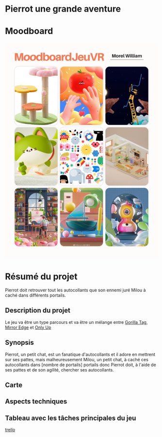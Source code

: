 # Pierrot une grande aventure

# Moodboard
![moodboard](assets/moodboard.png)

# Résumé du projet
Pierrot doit retrouver tout les autocollants que son ennemi juré Milou à caché dans différents portails.

## Description du projet
Le jeu va être un type parcours et va être un mélange entre [Gorilla Tag](https://store.steampowered.com/app/1533390/Gorilla_Tag/), [Mirror Edge](https://store.steampowered.com/app/1233570/Mirrors_Edge_Catalyst/) et [Only Up](https://store.steampowered.com/app/2562240/Only_Up/)

## Synopsis
Pierrot, un petit chat, est un fanatique d'autocollants et il adore en mettrent sur ses pattes, mais malheureusement Milou, un petit chat, à caché ces autocollants dans [nombre de portails] portails donc Pierrot doit, à l'aide de ses pattes et de son agilité, chercher ses autocollants.

## Carte

## Aspects techniques

## Tableau avec les tâches principales du jeu
[trello](https://trello.com/invite/b/SlbCPufY/ATTId80f81a325fbaf76761d72c1def17f2d1F6E0FBA/travail-final-vr)
